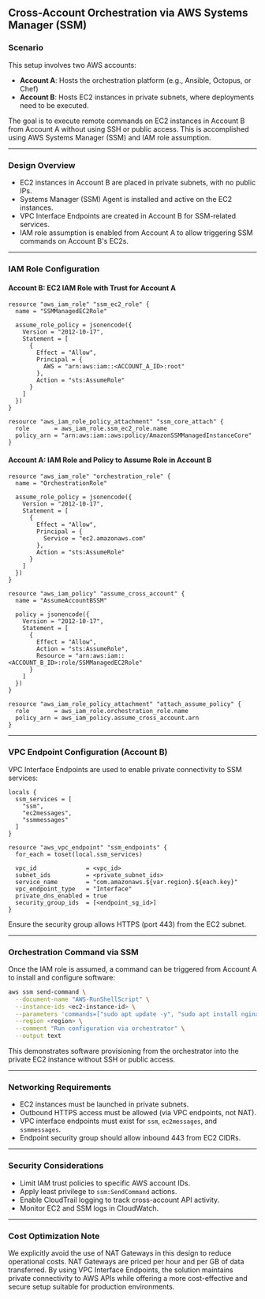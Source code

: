 ## Cross-Account Orchestration via AWS Systems Manager (SSM)

### Scenario

This setup involves two AWS accounts:

- **Account A**: Hosts the orchestration platform (e.g., Ansible, Octopus, or Chef)
- **Account B**: Hosts EC2 instances in private subnets, where deployments need to be executed.

The goal is to execute remote commands on EC2 instances in Account B from Account A without using SSH or public access. This is accomplished using AWS Systems Manager (SSM) and IAM role assumption.

---

### Design Overview

- EC2 instances in Account B are placed in private subnets, with no public IPs.
- Systems Manager (SSM) Agent is installed and active on the EC2 instances.
- VPC Interface Endpoints are created in Account B for SSM-related services.
- IAM role assumption is enabled from Account A to allow triggering SSM commands on Account B's EC2s.

---

### IAM Role Configuration

#### Account B: EC2 IAM Role with Trust for Account A

```hcl
resource "aws_iam_role" "ssm_ec2_role" {
  name = "SSMManagedEC2Role"

  assume_role_policy = jsonencode({
    Version = "2012-10-17",
    Statement = [
      {
        Effect = "Allow",
        Principal = {
          AWS = "arn:aws:iam::<ACCOUNT_A_ID>:root"
        },
        Action = "sts:AssumeRole"
      }
    ]
  })
}

resource "aws_iam_role_policy_attachment" "ssm_core_attach" {
  role       = aws_iam_role.ssm_ec2_role.name
  policy_arn = "arn:aws:iam::aws:policy/AmazonSSMManagedInstanceCore"
}
```

#### Account A: IAM Role and Policy to Assume Role in Account B

```hcl
resource "aws_iam_role" "orchestration_role" {
  name = "OrchestrationRole"

  assume_role_policy = jsonencode({
    Version = "2012-10-17",
    Statement = [
      {
        Effect = "Allow",
        Principal = {
          Service = "ec2.amazonaws.com"
        },
        Action = "sts:AssumeRole"
      }
    ]
  })
}

resource "aws_iam_policy" "assume_cross_account" {
  name = "AssumeAccountBSSM"

  policy = jsonencode({
    Version = "2012-10-17",
    Statement = [
      {
        Effect = "Allow",
        Action = "sts:AssumeRole",
        Resource = "arn:aws:iam::<ACCOUNT_B_ID>:role/SSMManagedEC2Role"
      }
    ]
  })
}

resource "aws_iam_role_policy_attachment" "attach_assume_policy" {
  role       = aws_iam_role.orchestration_role.name
  policy_arn = aws_iam_policy.assume_cross_account.arn
}
```

---

### VPC Endpoint Configuration (Account B)

VPC Interface Endpoints are used to enable private connectivity to SSM services:

```hcl
locals {
  ssm_services = [
    "ssm",
    "ec2messages",
    "ssmmessages"
  ]
}

resource "aws_vpc_endpoint" "ssm_endpoints" {
  for_each = toset(local.ssm_services)

  vpc_id              = <vpc_id>
  subnet_ids          = <private_subnet_ids>
  service_name        = "com.amazonaws.${var.region}.${each.key}"
  vpc_endpoint_type   = "Interface"
  private_dns_enabled = true
  security_group_ids  = [<endpoint_sg_id>]
}
```

Ensure the security group allows HTTPS (port 443) from the EC2 subnet.

---

### Orchestration Command via SSM

Once the IAM role is assumed, a command can be triggered from Account A to install and configure software:

```bash
aws ssm send-command \
  --document-name "AWS-RunShellScript" \
  --instance-ids <ec2-instance-id> \
  --parameters 'commands=["sudo apt update -y", "sudo apt install nginx -y", "systemctl enable nginx", "systemctl start nginx"]' \
  --region <region> \
  --comment "Run configuration via orchestrator" \
  --output text
```

This demonstrates software provisioning from the orchestrator into the private EC2 instance without SSH or public access.

---

### Networking Requirements

- EC2 instances must be launched in private subnets.
- Outbound HTTPS access must be allowed (via VPC endpoints, not NAT).
- VPC interface endpoints must exist for `ssm`, `ec2messages`, and `ssmmessages`.
- Endpoint security group should allow inbound 443 from EC2 CIDRs.

---

### Security Considerations

- Limit IAM trust policies to specific AWS account IDs.
- Apply least privilege to `ssm:SendCommand` actions.
- Enable CloudTrail logging to track cross-account API activity.
- Monitor EC2 and SSM logs in CloudWatch.

---

### Cost Optimization Note

We explicitly avoid the use of NAT Gateways in this design to reduce operational costs. NAT Gateways are priced per hour and per GB of data transferred. By using VPC Interface Endpoints, the solution maintains private connectivity to AWS APIs while offering a more cost-effective and secure setup suitable for production environments.
